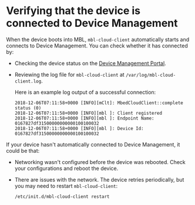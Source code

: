 # Verifying that the device is connected to Device Management

When the device boots into MBL, `mbl-cloud-client` automatically starts and connects to Device Management. You can check whether it has connected by:

* Checking the device status on the [Device Management Portal](https://portal.mbedcloud.com/).
* Reviewing the log file for `mbl-cloud-client` at `/var/log/mbl-cloud-client.log`.

    Here is an example log output of a successful connection:

    ```
    2018-12-06T07:11:58+0000 [INFO][mClt]: MbedCloudClient::complete status (0)
    2018-12-06T07:11:58+0000 [INFO][mbl ]: Client registered
    2018-12-06T07:11:58+0000 [INFO][mbl ]: Endpoint Name: 0167827df31500000000000100100032
    2018-12-06T07:11:58+0000 [INFO][mbl ]: Device Id: 0167827df31500000000000100100032
    ```
If your device hasn't automatically connected to Device Management, it could be that:

* Networking wasn't configured before the device was rebooted. Check your configurations and reboot the device.
* There are issues with the network. The device retries periodically, but you may need to restart `mbl-cloud-client`:

     ```
     /etc/init.d/mbl-cloud-client restart
     ```
